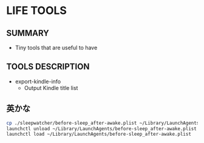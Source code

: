 # LIFE TOOLS

## SUMMARY

- Tiny tools that are useful to have

## TOOLS DESCRIPTION

- export-kindle-info
  - Output Kindle title list

## 英かな

```bash
cp ./sleepwatcher/before-sleep_after-awake.plist ~/Library/LaunchAgents/
launchctl unload ~/Library/LaunchAgents/before-sleep_after-awake.plist
launchctl load ~/Library/LaunchAgents/before-sleep_after-awake.plist
```
